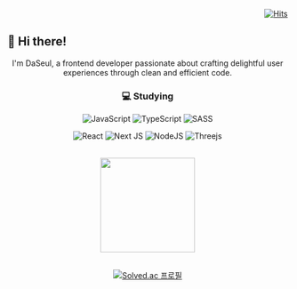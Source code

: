 <!--
**7581058/7581058** is a ✨ _special_ ✨ repository because its `README.md` (this file) appears on your GitHub profile.

Here are some ideas to get you started:

- 🔭 I’m currently working on ...
- 🌱 I’m currently learning ...
- 👯 I’m looking to collaborate on ...
- 🤔 I’m looking for help with ...
- 💬 Ask me about ...
- 📫 How to reach me: ...
- 😄 Pronouns: ...
- ⚡ Fun fact: ...
-->
<div align="right">
  
[![Hits](https://hits.seeyoufarm.com/api/count/incr/badge.svg?url=https%3A%2F%2Fgithub.com%2F7581058%2Fhit-counter&count_bg=%2357BCDA&title_bg=%2357BCDA&icon=github.svg&icon_color=%23FFFFFF&title=hits&edge_flat=true)](https://hits.seeyoufarm.com)

  <!-- [![Solved.ac
프로필](http://mazassumnida.wtf/api/mini/generate_badge?boj=03251116)](https://solved.ac/03251116) -->
</div>  

## 👋 Hi there!   

<div align="center"> 
 I'm DaSeul, a frontend developer passionate about crafting delightful user experiences through clean and efficient code. 
<br>
  
  ### :computer: Studying

![JavaScript](https://img.shields.io/badge/javascript-%23323330.svg?style=for-the-badge&logo=javascript&logoColor=%23F7DF1E)
![TypeScript](https://img.shields.io/badge/typescript-%23007ACC.svg?style=for-the-badge&logo=typescript&logoColor=white)
![SASS](https://img.shields.io/badge/SASS-hotpink.svg?style=for-the-badge&logo=SASS&logoColor=white)
<br>

![React](https://img.shields.io/badge/react-%2320232a.svg?style=for-the-badge&logo=react&logoColor=%2361DAFB)
![Next JS](https://img.shields.io/badge/Next-black?style=for-the-badge&logo=next.js&logoColor=white)
![NodeJS](https://img.shields.io/badge/node.js-6DA55F?style=for-the-badge&logo=node.js&logoColor=white)
![Threejs](https://img.shields.io/badge/threejs-black?style=for-the-badge&logo=three.js&logoColor=white)

<br>

  <img src ="https://github-readme-stats.vercel.app/api?username=7581058&count_private=true&show_icons=true&theme=react" height="170px"/>
<br><br>

  [![Solved.ac
프로필](http://mazassumnida.wtf/api/mini/generate_badge?boj=03251116)](https://solved.ac/03251116)

</div>






